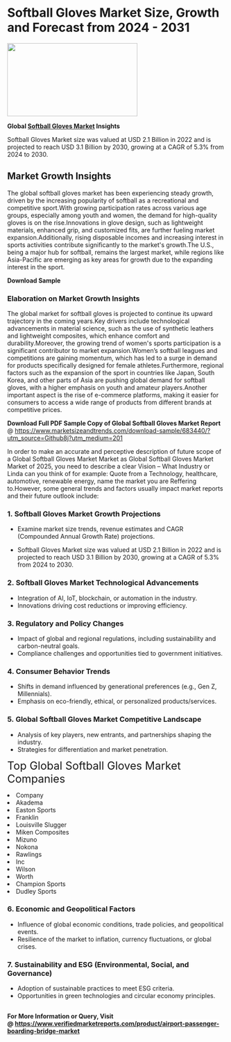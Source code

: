 <H1>Softball Gloves Market Size, Growth and Forecast from 2024 - 2031</H1><img class="aligncenter size-medium wp-image-584254" src="https://thirdeyenews.in/wp-content/uploads/2024/09/Global-Market-Research-300x168.jpeg" alt="" width="300" height="168" /><p><strong>Global&nbsp;<a href="https://www.marketsizeandtrends.com/download-sample/683440/?utm_source=Github8j?utm_medium=201">Softball Gloves Market</a> Insights</strong></p><p>Softball Gloves Market size was valued at USD 2.1 Billion in 2022 and is projected to reach USD 3.1 Billion by 2030, growing at a CAGR of 5.3% from 2024 to 2030.</p><p><h2>Market Growth Insights</h2> <p>The global softball gloves market has been experiencing steady growth, driven by the increasing popularity of softball as a recreational and competitive sport.With growing participation rates across various age groups, especially among youth and women, the demand for high-quality gloves is on the rise.Innovations in glove design, such as lightweight materials, enhanced grip, and customized fits, are further fueling market expansion.Additionally, rising disposable incomes and increasing interest in sports activities contribute significantly to the market's growth.The U.S., being a major hub for softball, remains the largest market, while regions like Asia-Pacific are emerging as key areas for growth due to the expanding interest in the sport.</p> <p><strong>Download Sample</strong></p> <h3>Elaboration on Market Growth Insights</h3> <p>The global market for softball gloves is projected to continue its upward trajectory in the coming years.Key drivers include technological advancements in material science, such as the use of synthetic leathers and lightweight composites, which enhance comfort and durability.Moreover, the growing trend of women's sports participation is a significant contributor to market expansion.Women’s softball leagues and competitions are gaining momentum, which has led to a surge in demand for products specifically designed for female athletes.Furthermore, regional factors such as the expansion of the sport in countries like Japan, South Korea, and other parts of Asia are pushing global demand for softball gloves, with a higher emphasis on youth and amateur players.Another important aspect is the rise of e-commerce platforms, making it easier for consumers to access a wide range of products from different brands at competitive prices.</p> <p><span class=""><strong>Download Full PDF Sample Copy of Global Softball Gloves Market Report</strong> @ <a href="https://www.marketsizeandtrends.com/download-sample/683440/?utm_source=Github8j?utm_medium=201" target="_blank">https://www.marketsizeandtrends.com/download-sample/683440/?utm_source=Github8j?utm_medium=201</a></span></p><p>In order to make an accurate and perceptive description of future scope of a Global&nbsp;Softball Gloves Market Market as Global&nbsp;Softball Gloves Market Market of 2025, you need to describe a clear Vision &ndash; What Industry or Linda can you think of for example: Quote from a Technology, healthcare, automotive, renewable energy, name the market you are Reffering to.However, some general trends and factors usually impact market reports and their future outlook include:</p><h3>1.&nbsp;<strong>Softball Gloves Market Growth Projections</strong></h3><ul><li>Examine market size trends, revenue estimates and CAGR (Compounded Annual Growth Rate) projections.</li><li><p>Softball Gloves Market size was valued at USD 2.1 Billion in 2022 and is projected to reach USD 3.1 Billion by 2030, growing at a CAGR of 5.3% from 2024 to 2030.</p></li></ul><h3>2.&nbsp;<strong>Softball Gloves Market Technological Advancements</strong></h3><ul><li>Integration of AI, IoT, blockchain, or automation in the industry.</li><li>Innovations driving cost reductions or improving efficiency.</li></ul><h3>3.&nbsp;<strong>Regulatory and Policy Changes</strong></h3><ul><li>Impact of global and regional regulations, including sustainability and carbon-neutral goals.</li><li>Compliance challenges and opportunities tied to government initiatives.</li></ul><h3>4.&nbsp;<strong>Consumer Behavior Trends</strong></h3><ul><li>Shifts in demand influenced by generational preferences (e.g., Gen Z, Millennials).</li><li>Emphasis on eco-friendly, ethical, or personalized products/services.</li></ul><h3>5.&nbsp;<strong>Global Softball Gloves Market Competitive Landscape</strong></h3><ul><li>Analysis of key players, new entrants, and partnerships shaping the industry.</li><li>Strategies for differentiation and market penetration.</li></ul><p data-pm-slice="1 1 []"><span style="color: inherit; font-family: inherit; font-size: 25px;">Top Global Softball Gloves Market Companies</span></p><div class="" data-test-id=""><p><li>Company</li><li> Akadema</li><li> Easton Sports</li><li> Franklin</li><li> Louisville Slugger</li><li> Miken Composites</li><li> Mizuno</li><li> Nokona</li><li> Rawlings</li><li> Inc</li><li> Wilson</li><li> Worth</li><li> Champion Sports</li><li> Dudley Sports</li></p></div><h3>6.&nbsp;<strong>Economic and Geopolitical Factors</strong></h3><ul><li>Influence of global economic conditions, trade policies, and geopolitical events.</li><li>Resilience of the market to inflation, currency fluctuations, or global crises.</li></ul><h3>7.&nbsp;<strong>Sustainability and ESG (Environmental, Social, and Governance)</strong></h3><ul><li>Adoption of sustainable practices to meet ESG criteria.</li><li>Opportunities in green technologies and circular economy principles.</li></ul><h2><strong style="font-size: 14px;">For More Information or Query, Visit @&nbsp;</strong><a style="background-color: #ffffff; font-size: 14px;" href="https://www.marketsizeandtrends.com/report/softball-gloves-market/" target="_blank">https://www.verifiedmarketreports.com/product/airport-passenger-boarding-bridge-market</a></h2>